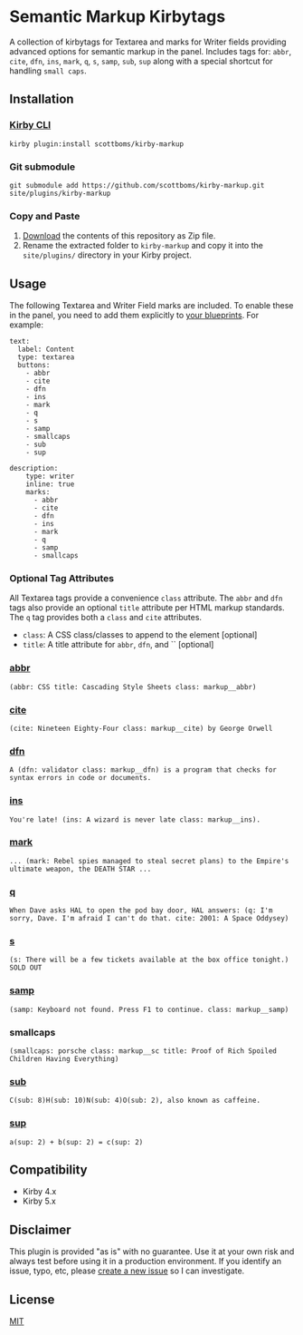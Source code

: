 # Semantic Markup Kirbytags

A collection of kirbytags for Textarea and marks for Writer fields providing advanced options for semantic markup in the panel. Includes tags for: `abbr`, `cite`, `dfn`, `ins`, `mark`, `q`, `s`, `samp`, `sub`, `sup` along with a special shortcut for handling `small caps`.

## Installation

### [Kirby CLI](https://github.com/getkirby/cli)

    kirby plugin:install scottboms/kirby-markup

### Git submodule

    git submodule add https://github.com/scottboms/kirby-markup.git site/plugins/kirby-markup

### Copy and Paste

1. [Download](https://github.com/scottboms/kirby-markup/archive/master.zip) the contents of this repository as Zip file.
2. Rename the extracted folder to `kirby-markup` and copy it into the `site/plugins/` directory in your Kirby project.

## Usage

The following Textarea and Writer Field marks are included. To enable these in the panel, you need to add them explicitly to [your blueprints](https://getkirby.com/docs/reference/panel/fields/textarea). For example:

    text:
      label: Content
      type: textarea
      buttons:
        - abbr
        - cite
        - dfn
        - ins
        - mark
        - q
        - s
        - samp
        - smallcaps
        - sub
        - sup

    description:
        type: writer
        inline: true
        marks:
          - abbr
          - cite
          - dfn
          - ins
          - mark
          - q
          - samp
          - smallcaps

### Optional Tag Attributes

All Textarea tags provide a convenience `class` attribute. The `abbr` and `dfn` tags also provide an optional `title` attribute per HTML markup standards. The `q` tag provides both a `class` and `cite` attributes.

* `class`: A CSS class/classes to append to the element [optional]
* `title`: A title attribute for `abbr`, `dfn`, and `` [optional]

### [abbr](https://developer.mozilla.org/en-US/docs/Web/HTML/Element/abbr)

`(abbr: CSS title: Cascading Style Sheets class: markup__abbr)`

### [cite](https://developer.mozilla.org/en-US/docs/Web/HTML/Element/cite)

`(cite: Nineteen Eighty-Four class: markup__cite) by George Orwell`

### [dfn](https://developer.mozilla.org/en-US/docs/Web/HTML/Element/dfn)

`A (dfn: validator class: markup__dfn) is a program that checks for syntax errors in code or documents.`

### [ins](https://developer.mozilla.org/en-US/docs/Web/HTML/Element/ins)

`You're late! (ins: A wizard is never late class: markup__ins).`

### [mark](https://developer.mozilla.org/en-US/docs/Web/HTML/Element/mark)

`... (mark: Rebel spies managed to steal secret plans) to the Empire's ultimate weapon, the DEATH STAR ...`

### [q](https://developer.mozilla.org/en-US/docs/Web/HTML/Element/q)

`When Dave asks HAL to open the pod bay door, HAL answers: (q: I'm sorry, Dave. I'm afraid I can't do that. cite: 2001: A Space Oddysey)`

### [s](https://developer.mozilla.org/en-US/docs/Web/HTML/Element/s)

`(s: There will be a few tickets available at the box office tonight.) SOLD OUT`

### [samp](https://developer.mozilla.org/en-US/docs/Web/HTML/Element/samp)

`(samp: Keyboard not found. Press F1 to continue. class: markup__samp)`

### smallcaps
`(smallcaps: porsche class: markup__sc title: Proof of Rich Spoiled Children Having Everything)`

### [sub](https://developer.mozilla.org/en-US/docs/Web/HTML/Element/sub)

`C(sub: 8)H(sub: 10)N(sub: 4)O(sub: 2), also known as caffeine.`

### [sup](https://developer.mozilla.org/en-US/docs/Web/HTML/Element/sup)

`a(sup: 2) + b(sup: 2) = c(sup: 2)`

## Compatibility

* Kirby 4.x
* Kirby 5.x

## Disclaimer

This plugin is provided "as is" with no guarantee. Use it at your own risk and always test before using it in a production environment. If you identify an issue, typo, etc, please [create a new issue](/issues/new) so I can investigate.

## License

[MIT](https://opensource.org/licenses/MIT)
